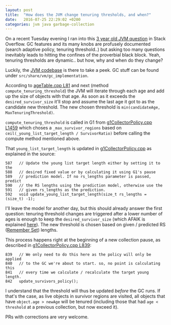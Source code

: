 ```yaml
---
layout: post
title:  "How does the JVM change tenuring thresholds, and when?"
date:   2016-07-25 22:29:02 +0200
categories: jvm java garbage-collection
---
```


On a recent Tuesday evening I ran into this [3 year old JVM
question](https://stackoverflow.com/questions/22350002/how-does-the-dynamic-tenuring-threshold-adjustment-work-in-hotspot-jvm/)
in Stack Overflow.  GC features and its many knobs are profusely
documented (search adaptive policy, tenuring threshold..) but asking too
many questions inevitably leads to hitting the confines of the
proverbial black block.  Yeah, tenuring thresholds are dynamic.. but
how, why and when do they change?

Luckily, the [JVM
codebase](http://hg.openjdk.java.net/jdk8u/jdk8u/hotspot/file/c171546c49b5)
is there to take a peek.  GC stuff can be found under
`src/share/vm/gc_implementation`.

According to [ageTable.cpp
L81](http://hg.openjdk.java.net/jdk8/jdk8/hotspot/file/87ee5ee27509/src/share/vm/gc_implementation/shared/ageTable.cpp#l81)
and next (method `compute_tenuring_threshold`) the JVM will iterate
through each age and add up the size of objects with that age. As soon
as it exceeds the `desired_survivor_size` it'll stop and assume the last
age it got to as the candidate new threshold.  The new chosen threshold
is `min(candidateAge, MaxTenuringThreshold)`.

`compute_tenuring_threshold` is called in G1 from
[g1CollectorPolicy.cpp L1459](http://hg.openjdk.java.net/jdk8/jdk8/hotspot/file/8f07aa079343/src/share/vm/gc_implementation/g1/g1CollectorPolicy.cpp#l1459)
which choses a `_max_survivor_regions` based on
`ceil(_young_list_target_length / SurvivorRatio)` before calling the
compute method mentioned above.

That `young_list_target_length` is updated in
[g1CollectorPolicy.cpp](http://hg.openjdk.java.net/jdk8/jdk8/hotspot/file/8f07aa079343/src/share/vm/gc_implementation/g1/g1CollectorPolicy.cpp#l587)
as explained in the source:

    587   // Update the young list target length either by setting it to the
    588   // desired fixed value or by calculating it using G1's pause
    589   // prediction model. If no rs_lengths parameter is passed, predict
    590   // the RS lengths using the prediction model, otherwise use the
    591   // given rs_lengths as the prediction.
    592   void update_young_list_target_length(size_t rs_lengths = (size_t) -1);

I'll leave the model for another day, but this should already answer the
first question: tenuring threshold changes are triggered after a lower
number of ages is enough to keep the `desired_survivor_size` (which
AFAIK is explained
[here](http://www.oracle.com/technetwork/java/javase/tech/vmoptions-jsp-140102.html)).
The new threshold is chosen based on given / predicted RS ([Remember
Set](https://blogs.oracle.com/g1gc/entry/g1_gc_glossary_of_terms))
lengths.

This process happens right at the beginning of a new collection pause,
as described in
[g1CollectorPolicy.cpp L839](http://hg.openjdk.java.net/jdk8/jdk8/hotspot/file/8f07aa079343/src/share/vm/gc_implementation/g1/g1CollectorPolicy.cpp#l839):

    839   // We only need to do this here as the policy will only be applied
    840   // to the GC we're about to start. so, no point is calculating this
    841   // every time we calculate / recalculate the target young length.
    842   update_survivors_policy();

I understand that the threshold will thus be updated *before* the GC
runs.  If that's the case, as live objects in survivor regions are
visited, all objects that have `object.age > newAge` will be tenured
(including those that had `age < threshold` at a previous collection,
but now exceed it).

PRs with corrections are very welcome.
